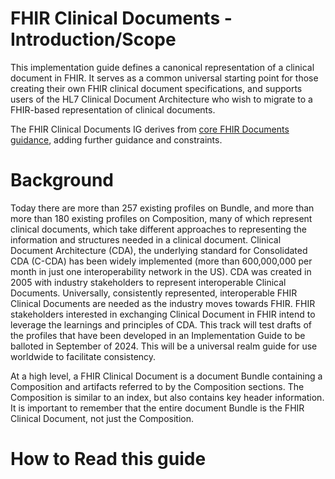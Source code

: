 # FHIR Clinical Documents - Introduction/Scope
This implementation guide defines a canonical representation of a clinical document in FHIR. It serves as a common universal starting point for those creating their own FHIR clinical document specifications, and supports users of the HL7 Clinical Document Architecture who wish to migrate to a FHIR-based representation of clinical documents.

The FHIR Clinical Documents IG derives from <a href="https://hl7.org/fhir/R4/documents.html">core FHIR Documents guidance</a>, adding further guidance and constraints. 

# Background
Today there are more than 257 existing profiles on Bundle, and more than more than 180 existing profiles on Composition, many of which represent clinical documents, which take different approaches to representing the information and structures needed in a clinical document. Clinical Document Architecture (CDA), the underlying standard for Consolidated CDA (C-CDA) has been widely implemented (more than 600,000,000 per month in just one interoperability network in the US). CDA was created in 2005 with industry stakeholders to represent interoperable Clinical Documents. Universally, consistently represented, interoperable FHIR Clinical Documents are needed as the industry moves towards FHIR. FHIR stakeholders interested in exchanging Clinical Document in FHIR intend to leverage the learnings and principles of CDA. This track will test drafts of the profiles that have been developed in an Implementation Guide to be balloted in September of 2024. This will be a universal realm guide for use worldwide to facilitate consistency.

At a high level, a FHIR Clinical Document is a document Bundle containing a Composition and artifacts referred to by the Composition sections. The Composition is similar to an index, but also contains key header information. It is important to remember that the entire document Bundle is the FHIR Clinical Document, not just the Composition. 

# How to Read this guide
